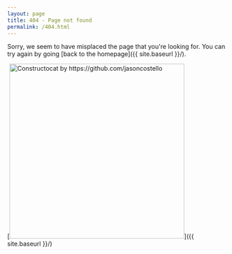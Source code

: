 ```yaml
---
layout: page
title: 404 - Page not found
permalink: /404.html
---
```


Sorry, we seem to have misplaced the page that you're looking for. 
You can try again by going [back to the homepage]({{ site.baseurl }}/).

[<img src="{{ site.baseurl }}/images/404.jpg" alt="Constructocat by https://github.com/jasoncostello" style="width: 400px;"/>]({{ site.baseurl }}/)
